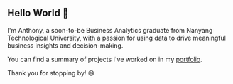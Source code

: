 ## Hello World 👋

I'm Anthony, a soon-to-be Business Analytics graduate from Nanyang Technological University, with a passion for using data to drive meaningful business insights and decision-making.

You can find a summary of projects I've worked on in my [portfolio](https://github.com/anthonykhj/Portfolio).

Thank you for stopping by! 😄

<!--
**anthonykhj/anthonykhj** is a ✨ _special_ ✨ repository because its `README.md` (this file) appears on your GitHub profile.

Here are some ideas to get you started:

- 🔭 I’m currently working on ...
- 🌱 I’m currently learning ...
- 👯 I’m looking to collaborate on ...
- 🤔 I’m looking for help with ...
- 💬 Ask me about ...
- 📫 How to reach me: ...
- 😄 Pronouns: ...
- ⚡ Fun fact: ...
-->
